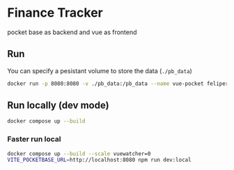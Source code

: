 # Finance Tracker

pocket base as backend and vue as frontend

## Run

You can specify a pesistant volume to store the data (`./pb_data`)

```bash
docker run -p 8080:8080 -v ./pb_data:/pb_data --name vue-pocket felipereyel/finance-tracker:latest
```

## Run locally (dev mode)

```bash
docker compose up --build
```

### Faster run local

```bash
docker compose up --build --scale vuewatcher=0
VITE_POCKETBASE_URL=http://localhost:8080 npm run dev:local
```
